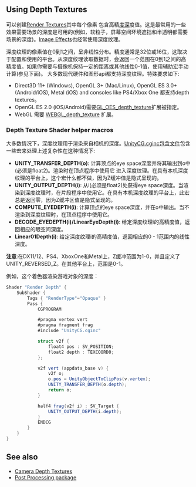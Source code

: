 ## Using Depth Textures
可以创建[Render Textures](https://docs.unity3d.com/Manual/class-RenderTexture.html)其中每个像素
包含高精[度深](https://docs.unity3d.com/ScriptReference/RenderTextureFormat.Depth.html)度值。这是最常用的一些效果需要场景的深度是可用的(例如，软粒子，屏幕空间环境遮挡和半透明都需要场景的深度)。[Image Effects](https://docs.unity3d.com/Packages/com.unity.postprocessing@latest)也经常使用深度纹理。

深度纹理的像素值在0到1之间，呈非线性分布。精度通常是32位或16位，这取决于配置和使用的平台。从深度纹理读取数据时，会返回一个范围在0到1之间的高精度值。如果你需要与摄像机保持一定的距离或其他线性0-1值，使用辅助宏手动计算(参见下面)。
大多数现代硬件和图形api都支持深度纹理。特殊要求如下:
* Direct3D 11+ (Windows), OpenGL 3+ (Mac/Linux), OpenGL ES 3.0+ (Android/iOS), Metal (iOS) and consoles like PS4/Xbox One 都支持depth textures。
* OpenGL ES 2.0 (iOS/Android)需要[GL_OES_depth_texture](https://www.khronos.org/registry/OpenGL/extensions/OES/OES_depth_texture.txt)扩展被指定。
* WebGL 需要 [WEBGL_depth_texture](https://www.khronos.org/registry/webgl/extensions/WEBGL_depth_texture/) 扩展。

### Depth Texture Shader helper macros
大多数情况下，深度纹理用于渲染来自相机的深度。[UnityCG.cginc包含文件](../../WritingVertexAndFragmentShaders/Built-inShaderIncludeFiles/README.md)包含一些宏来处理上述复杂性在这种情况下:
* **UNITY_TRANSFER_DEPTH(o)**: 计算顶点的eye space深度并将其输出到o中(必须是float2)。渲染时在顶点程序中使用它
进入深度纹理。在具有本机深度纹理的平台上，这个宏什么都不做，因为Z缓冲值是隐式呈现的。
* **UNITY_OUTPUT_DEPTH(i)**: 从i(必须是float2)处获得eye space深度。当渲染到深度纹理时，在片段程序中使用它。在具有本机深度纹理的平台上，此宏总是返回零，因为Z缓冲区值是隐式呈现的。
* **COMPUTE_EYEDEPTH(i)**: 计算顶点的eye space深度，并在o中输出。当不渲染到深度纹理时，在顶点程序中使用它。
* **DECODE_EYEDEPTH(i)/LinearEyeDepth(i)**: 给定深度纹理i的高精度值，返回相应的眼空间深度。
* **Linear01Depth(i)**: 给定深度纹理i的高精度值，返回相应的0 - 1范围内的线性深度。

**注意**:在DX11/12、PS4、XboxOne和Metal上，Z缓冲范围为1-0，并且定义了UNITY_REVERSED_Z。在其他平台上，范围是0-1。

例如，这个着色器渲染游戏对象的深度：
```cs
Shader "Render Depth" {
    SubShader {
        Tags { "RenderType"="Opaque" }
        Pass {
            CGPROGRAM

            #pragma vertex vert
            #pragma fragment frag
            #include "UnityCG.cginc"

            struct v2f {
                float4 pos : SV_POSITION;
                float2 depth : TEXCOORD0;
            };

            v2f vert (appdata_base v) {
                v2f o;
                o.pos = UnityObjectToClipPos(v.vertex);
                UNITY_TRANSFER_DEPTH(o.depth);
                return o;
            }

            half4 frag(v2f i) : SV_Target {
                UNITY_OUTPUT_DEPTH(i.depth);
            }
            ENDCG
        }
    }
}
```

## See also
* [Camera Depth Textures](../CameraDepthTexture/README.md)
* [Post Processing package](https://docs.unity3d.com/Packages/com.unity.postprocessing@latest)